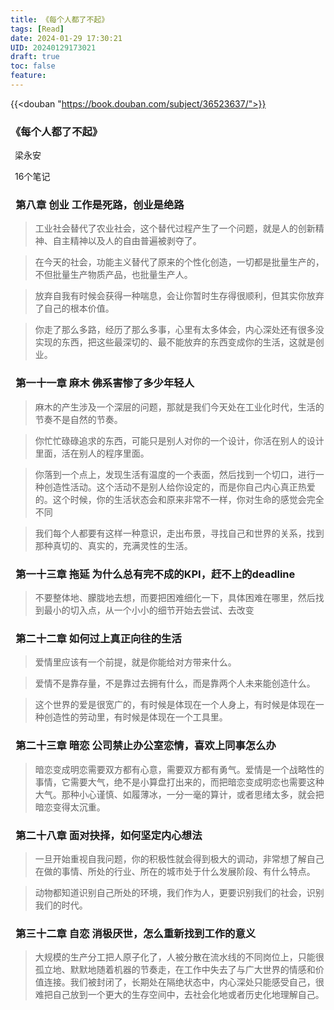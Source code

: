 ```yaml
---
title: 《每个人都了不起》
tags: [Read]
date: 2024-01-29 17:30:21
UID: 20240129173021
draft: true
toc: false
feature: 
---
```


{{<douban "https://book.douban.com/subject/36523637/">}}

### **《每个人都了不起》**

  

 梁永安

 16个笔记

  

###  **第八章 创业 工作是死路，创业是绝路**

  

> 工业社会替代了农业社会，这个替代过程产生了一个问题，就是人的创新精神、自主精神以及人的自由普遍被剥夺了。  

> 在今天的社会，功能主义替代了原来的个性化创造，一切都是批量生产的，不但批量生产物质产品，也批量生产人。  

> 放弃自我有时候会获得一种喘息，会让你暂时生存得很顺利，但其实你放弃了自己的根本价值。  

> 你走了那么多路，经历了那么多事，心里有太多体会，内心深处还有很多没实现的东西，把这些最深切的、最不能放弃的东西变成你的生活，这就是创业。  


  

###  **第一十一章 麻木 佛系害惨了多少年轻人**

  

> 麻木的产生涉及一个深层的问题，那就是我们今天处在工业化时代，生活的节奏不是自然的节奏。  

> 你忙忙碌碌追求的东西，可能只是别人对你的一个设计，你活在别人的设计里面，活在别人的程序里面。  

> 你落到一个点上，发现生活有温度的一个表面，然后找到一个切口，进行一种创造性活动。这个活动不是别人给你设定的，而是你自己内心真正热爱的。这个时候，你的生活状态会和原来非常不一样，你对生命的感觉会完全不同  

> 我们每个人都要有这样一种意识，走出布景，寻找自己和世界的关系，找到那种真切的、真实的，充满灵性的生活。  


  

###  **第一十三章 拖延 为什么总有完不成的KPI，赶不上的deadline**

  

> 不要整体地、朦胧地去想，而要把困难细化一下，具体困难在哪里，然后找到最小的切入点，从一个小小的细节开始去尝试、去改变  


  

###  **第二十二章 如何过上真正向往的生活**

  

> 爱情里应该有一个前提，就是你能给对方带来什么。  

> 爱情不是靠存量，不是靠过去拥有什么，而是靠两个人未来能创造什么。  

> 这个世界的爱是很宽广的，有时候是体现在一个人身上，有时候是体现在一种创造性的劳动里，有时候是体现在一个工具里。  


  

###  **第二十三章 暗恋 公司禁止办公室恋情，喜欢上同事怎么办**

  

> 暗恋变成明恋需要双方都有心意，需要双方都有勇气。爱情是一个战略性的事情，它需要大气，绝不是小算盘打出来的，而把暗恋变成明恋也需要这种大气。那种小心谨慎、如履薄冰，一分一毫的算计，或者思绪太多，就会把暗恋变得太沉重。  


  

###  **第二十八章 面对抉择，如何坚定内心想法**

  
> 一旦开始重视自我问题，你的积极性就会得到极大的调动，非常想了解自己在做的事情、所处的行业、所在的城市处于什么发展阶段、有什么特点。  

> 动物都知道识别自己所处的环境，我们作为人，更要识别我们的社会，识别我们的时代。  


  

###  **第三十二章 自恋 消极厌世，怎么重新找到工作的意义**

  

> 大规模的生产分工把人原子化了，人被分散在流水线的不同岗位上，只能很孤立地、默默地随着机器的节奏走，在工作中失去了与广大世界的情感和价值连接。我们被封闭了，长期处在隔绝状态中，内心深处只能感受自己，很难把自己放到一个更大的生存空间中，去社会化地或者历史化地理解自己。  
